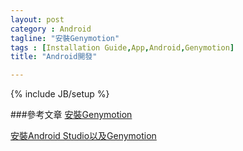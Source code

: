 ```yaml
---
layout: post
category : Android 
tagline: "安裝Genymotion"
tags : [Installation Guide,App,Android,Genymotion]
title: "Android開發"

---
```

{% include JB/setup %}


###參考文章
[安裝Genymotion
](http://www.max-everyday.com/2013/07/genymotion-android.html
)

[安裝Android Studio以及Genymotion
](http://tleyden.github.io/blog/2013/11/22/android-studio-plus-genymotion-emulator/
)

